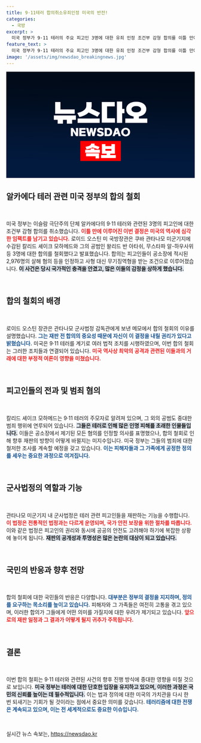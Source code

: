 ```yaml
---
title: 9·11테러 합의취소유죄인정 미국의 반전!
categories:
  - 국방
excerpt: >
  미국 정부가 9·11 테러의 주요 피고인 3명에 대한 유죄 인정 조건부 감형 합의를 이틀 만에 전격 취소했습니다. 이는 테러 관련자와의 거래에 관한 부정적 여론을 의식한 결정으로, 미국 역사에 큰 파장을 예고합니다.
feature_text: >
  미국 정부가 9·11 테러의 주요 피고인 3명에 대한 유죄 인정 조건부 감형 합의를 이틀 만에 전격 취소했습니다. 이는 테러 관련자와의 거래에 관한 부정적 여론을 의식한 결정으로, 미국 역사에 큰 파장을 예고합니다.
image: '/assets/img/newsdao_breakingnews.jpg'
---
```


<p><img src="/assets/img/newsdao_breakingnews.jpg" alt="flaretime 속보" /></p>

<h2 data-ke-size="size26">알카에다 테러 관련 미국 정부의 합의 철회</h2>

<p data-ke-size="size16">&nbsp;</p>

<p>미국 정부는 이슬람 극단주의 단체 알카에다의 9·11 테러와 관련된 3명의 피고인에 대한 조건부 감형 합의를 취소했습니다. <b><span style="color: #ee2323;">이틀 만에 이루어진 이번 결정은 미국의 역사에 심각한 임팩트를 남기고 있습니다.</span></b> 로이드 오스틴 미 국방장관은 쿠바 관타나모 미군기지에 수감된 칼리드 셰이크 모하메드와 그의 공범인 왈리드 반 아타쉬, 무스타파 알-하우사위 등 3명에 대한 합의를 철회했다고 발표했습니다. 합의는 피고인들이 공소장에 적시된 2,976명의 살해 혐의 등을 인정하고 사형 대신 무기징역형을 받는 조건으로 이루어졌습니다. <b><span style="background-color: #21538527;">이 사건은 당시 국가적인 충격을 안겼고, 많은 이들의 감정을 상하게 했습니다.</span></b></p>

<p data-ke-size="size16">&nbsp;</p>

<h2 data-ke-size="size26">합의 철회의 배경</h2>

<p data-ke-size="size16">&nbsp;</p>

<p>로이드 오스틴 장관은 관타나모 군사법정 감독관에게 보낸 메모에서 합의 철회의 이유를 설명했습니다. <b><span style="color: #1a5490;">그는 재판 전 합의의 중요성 때문에 자신이 이 결정을 내릴 권리가 있다고 밝혔습니다.</span></b> 미국은 9·11 테러를 계기로 여러 법적 조치를 시행하였으며, 이번 합의 철회는 그러한 조치들과 연결되어 있습니다. <b><span style="color: #ee2323;">미국 역사상 최악의 공격과 관련된 이들과의 거래에 대한 부정적 여론이 영향을 미쳤습니다.</span></b></p>

<p data-ke-size="size16">&nbsp;</p>

<h2 data-ke-size="size26">피고인들의 전과 및 범죄 혐의</h2>

<p data-ke-size="size16">&nbsp;</p>

<p>칼리드 셰이크 모하메드는 9·11 테러의 주모자로 알려져 있으며, 그 외의 공범도 중대한 범죄 행위에 연루되어 있습니다. <b><span style="background-color: #21538527;">그들은 테러로 인해 많은 인명 피해를 초래한 인물들입니다.</span></b> 이들은 공소장에서 제기된 모든 혐의를 인정할 의사를 표명했으나, 합의 철회로 인해 향후 재판의 방향이 어떻게 바뀔지는 미지수입니다. 미국 정부는 그들의 범죄에 대한 철저한 조사를 계속할 예정을 갖고 있습니다. <b><span style="color: #1a5490;">이는 피해자들과 그 가족에게 공정한 정의를 세우는 중요한 과정으로 여겨집니다.</span></b></p>

<p data-ke-size="size16">&nbsp;</p>

<h2 data-ke-size="size26">군사법정의 역할과 기능</h2>

<p data-ke-size="size16">&nbsp;</p>

<p>관타나모 미군기지 내 군사법정은 테러 관련 피고인들을 재판하는 기능을 수행합니다. <b><span style="color: #ee2323;">이 법정은 전통적인 법정과는 다르게 운영되며, 국가 안전 보장을 위한 절차를 따릅니다.</span></b> 이와 같은 법정은 피고인의 권리와 동시에 공공의 안전도 고려해야 하기에 복잡한 상황에 놓이게 됩니다. <b><span style="background-color: #21538527;">재판의 공개성과 투명성은 많은 논란의 대상이 되고 있습니다.</span></b> </p>

<p data-ke-size="size16">&nbsp;</p>

<h2 data-ke-size="size26">국민의 반응과 향후 전망</h2>

<p data-ke-size="size16">&nbsp;</p>

<p>합의 철회에 대한 국민들의 반응은 다양합니다. <b><span style="color: #1a5490;">대부분은 정부의 결정을 지지하며, 정의를 요구하는 목소리를 높이고 있습니다.</span></b> 피해자와 그 가족들은 여전히 고통을 겪고 있으며, 이러한 합의가 그들에게 어떤 의미를 가질지에 대한 우려가 제기되고 있습니다. <b><span style="color: #ee2323;">앞으로의 재판 일정과 그 결과가 어떻게 될지 귀추가 주목됩니다.</span></b></p>

<p data-ke-size="size16">&nbsp;</p>

<h2 data-ke-size="size26">결론</h2>

<p data-ke-size="size16">&nbsp;</p>

<p>이번 합의 철회는 9·11 테러와 관련된 사건의 향후 진행 방식에 중대한 영향을 미칠 것으로 보입니다. <b><span style="background-color: #21538527;">미국 정부는 테러에 대한 단호한 입장을 유지하고 있으며, 이러한 과정은 국민의 신뢰를 높이는 데 필수적입니다.</span></b> 이는 법과 정의에 대한 미국의 가치관을 다시 한 번 되새기는 기회가 될 것이라는 점에서 중요한 의미를 갖습니다. <b><span style="color: #1a5490;">테러리즘에 대한 전쟁은 계속되고 있으며, 이는 전 세계적으로도 중요한 이슈입니다.</span></b></p>

<p data-ke-size="size16">&nbsp;</p>
실시간 뉴스 속보는, <a href="https://newsdao.kr" rel="dofollow">https://newsdao.kr</a>


